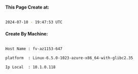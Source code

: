 
   
#### This Page Create at:

```bash

2024-07-10 - 19:47:53 UTC

```

#### Create By Machine:

```bash

Host Name : fv-az1153-647

platform  : Linux-6.5.0-1023-azure-x86_64-with-glibc2.35

Ip Local  : 10.1.0.118

```

